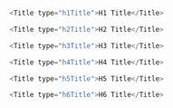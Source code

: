 ```js
<Title type="h1Title">H1 Title</Title>
```


```js
<Title type="h2Title">H2 Title</Title>
```


```js
<Title type="h3Title">H3 Title</Title>
```


```js
<Title type="h4Title">H4 Title</Title>
```


```js
<Title type="h5Title">H5 Title</Title>
```


```js
<Title type="h6Title">H6 Title</Title>
```
